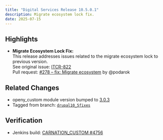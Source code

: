 ```yaml
---
title: "Digital Services Release 10.5.0.1"
description: Migrate ecosystem lock fix. 
date: 2025-07-15
---
```


## Highlights

- **Migrate Ecosystem Lock Fix:**  
  This release addresses issues related to the migrate ecosystem lock to previous version.  
  See original issue: [ITCR-822](https://jet-dev.atlassian.net/browse/ITCR-822)  
  Pull request: [#278 – fix: Migrate ecosystem](https://github.com/YCloudYUSA/yusaopeny/pull/278) by @podarok

## Related Changes

- openy_custom module version bumped to [3.0.3](https://github.com/open-y-subprojects/openy_custom/releases/tag/3.0.3)
- Tagged from branch: [`drupal10_5fixes`](https://github.com/YCloudYUSA/yusaopeny/tree/drupal10_5fixes)

## Verification

- Jenkins build: [CARNATION_CUSTOM #4756](http://openy.cibox.tools:8081/view/SANDBOXES/job/SANDBOX_CARNATION_CUSTOM/4756/consoleFull)
